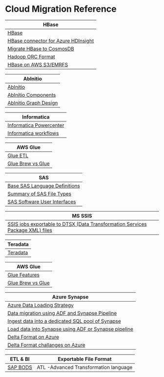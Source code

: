 # Cloud Migration Reference 

| HBase  | 
|  ----------- |
| [HBase](https://hbase.apache.org) 	|
| [HBase connector for Azure HDInsight](https://docs.microsoft.com/en-us/azure/data-factory/connector-hbase?tabs=data-factory) |
| [Migrate HBase to CosmosDB](https://docs.microsoft.com/en-us/azure/cosmos-db/sql/migrate-hbase-to-cosmos-db) |
| [Hadoop ORC Format](https://orc.apache.org) |
| [HBase on AWS S3/EMRFS](https://d1.awsstatic.com/whitepapers/Migrating_to_Apache_Hbase_on_Amazon_S3_on_Amazon_EMR.pdf) |

| AbInitio  | 
|  ----------- |
|  [AbInitio](https://www.abinitio.com) |
|  [AbInitio Components](http://abinitio-components.blogspot.com) |
|  [AbInitio Graph Design](http://abinitio-graph.blogspot.com) |

| Informatica  | 
|  ----------- |
|  [Informatica Powercenter](https://docs.informatica.com/data-integration/powercenter/10-5/workflow-basics-guide/preface.html) |
|  [Informatica workflows](https://www.guru99.com/workflows-informatica.html) |

| AWS Glue  | 
|  ----------- |
|  [Glue ETL](https://aws.amazon.com/glue/features)  |
|  [Glue Brew vs Glue](https://cloudacademy.com/course/management-saa-c03/aws-glue-databrew-vs-glue-studio) |

| SAS  | 
|  ----------- |
|  [Base SAS Language Definitions](https://documentation.sas.com/doc/en/pgmsascdc/9.4_3.5/lepg/n1lk7u75dae3hjn1c1ymzcu4xg9u.htm#p14u47o4ollqstn1w6zhkh41k3oa) |
|  [Summary of SAS File Types](https://documentation.sas.com/doc/en/pgmsascdc/9.4_3.5/lepg/n1lk7u75dae3hjn1c1ymzcu4xg9u.htm#p1oepdwv2w2r82n1irvuwgxth4ks) |
|  [SAS Software User Interfaces](https://documentation.sas.com/doc/en/pgmsascdc/9.4_3.5/lepg/p1pxzze6cmxk95n10zpeqru787i0.htm) |



| MS SSIS  | 
|  ----------- |
|  [SSIS jobs exportable to DTSX (Data Transformation Services Package XML) files](https://documentation.sas.com/doc/en/pgmsascdc/9.4_3.5/lestmtsglobal/p08dfq4p2zd7ijn1aoeliru9g5xm.htm) |


| Teradata  | 
|  ----------- |
| [Teradata](https://docs.teradata.com/r/Teradata-VantageTM-SQL-Fundamentals/July-2021/Database-Objects) |


| AWS Glue  | 
|  ----------- |
| [Glue Features](https://aws.amazon.com/glue/features) |
| [Glue Brew vs Glue](https://cloudacademy.com/course/management-saa-c03/aws-glue-databrew-vs-glue-studio) |


| Azure Synapse  | 
|  ----------- |
| [Azure Data Loading Strategy](https://learn.microsoft.com/en-us/azure/synapse-analytics/sql-data-warehouse/design-elt-data-loading) |
| [Data migration using ADF and Synapse Pipeline](https://learn.microsoft.com/en-us/azure/data-factory/load-azure-sql-data-warehouse?toc=%2Fazure%2Fsynapse-analytics%2Fsql-data-warehouse%2Ftoc.json&tabs=data-factory) |
| [Ingest data into a dedicated SQL pool of Synapse](https://learn.microsoft.com/en-us/azure/synapse-analytics/data-integration/data-integration-sql-pool?source=recommendations) |
| [Load data into Synapse using ADF or Synapse pipeline](https://learn.microsoft.com/en-us/azure/data-factory/load-azure-sql-data-warehouse?tabs=data-factory) |
| [Delta Format on Azure](https://docs.microsoft.com/en-us/azure/data-factory/format-delta) |
| [Delta Format challanges on Azure](https://docs.microsoft.com/en-us/azure/synapse-analytics/sql/resources-self-help-sql-on-demand?tabs=x80070002#delta-lake) |

| ETL & BI | Exportable File Format | 
|  ----------- | ----------- |
|  [SAP BODS](https://www.ijert.org/research/sap-data-services-and-object-promotions-IJERTV9IS120134.pdf) | ATL -Advanced Transformation language |
